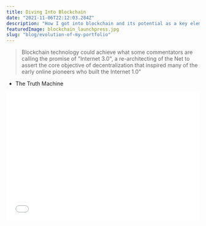 ```yaml
---
title: Diving Into Blockchain
date: "2021-11-06T22:12:03.284Z"
description: "How I got into blockchain and its potential as a key element of Web 3.0"
featuredImage: blockchain_launchpress.jpg
slug: "blog/evolution-of-my-portfolio"
---
```



>Blockchain technology could achieve what some commentators are calling the promise of "Internet 3.0", a re-architecting of the Net to assert the core objective of decentralization that inspired many of the early online pioneers who built the Internet 1.0"

- The Truth Machine

<div class="getty embed image" style="background-color:#fff;display:inline-block;font-family:Roboto,sans-serif;color:#a7a7a7;font-size:11px;width:100%;max-width:509px;"><div style="padding:0;margin:0;text-align:left;"><a href="http://www.gettyimages.com/detail/1322421028" target="_blank" style="color:#a7a7a7;text-decoration:none;font-weight:normal !important;border:none;display:inline-block;"></a></div><div style="overflow:hidden;position:relative;height:0;padding:66.60118% 0 0 0;width:100%;"><iframe src="//embed.gettyimages.com/embed/1322421028?et=C2APXSQNTBhX5BBd2rgDLg&tld=com&sig=mKIq5bkHk_vqTk29TqIIPsvoluN0vlhQzJhapXrmKig=&caption=true&ver=1" scrolling="no" frameborder="0" width="509" height="339" style="display:inline-block;position:absolute;top:0;left:0;width:100%;height:100%;margin:0;"></iframe></div></div>
